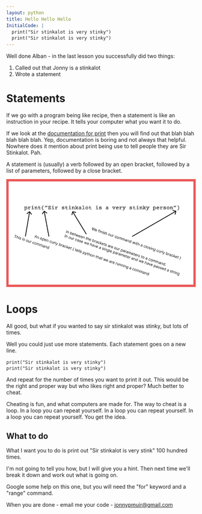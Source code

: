 ```yaml
---
layout: python
title: Hello Hello Hello
InitialCode: |
  print("Sir stinkalot is very stinky")
  print("Sir stinkalot is very stinky")
---
```

Well done Alban - in the last lesson you successfully did two things:
1) Called out that Jonny is a stinkalot
2) Wrote a statement

# Statements
If we go with a program being like recipe, then a statement is like an instruction in your recipe. It tells your computer what you want it to do.

If we look at the [documentation for print](https://docs.python.org/3/library/functions.html#print) then you will find out that blah blah blah blah blah. Yep, documentation is boring and not always that helpful. Nowhere does it mention about print being use to tell people they are Sir Stinkalot. Pah.

A statement is (usually) a verb followed by an open bracket, followed by a list of parameters, followed by a close bracket.

![The Print Command Broken Down](../assets/print-command.jpg)



# Loops
All good, but what if you wanted to say sir stinkalot was stinky, but lots of times.

Well you could just use more statements. Each statement goes on a new line. 

~~~
print("Sir stinkalot is very stinky")
print("Sir stinkalot is very stinky")
~~~

And repeat for the number of times you want to print it out. This would be the right and proper way but who likes right and proper? Much better to cheat.

Cheating is fun, and what computers are made for. The way to cheat is a loop. In a loop you can repeat yourself. In a loop you can repeat yourself. In a loop you can repeat yourself. You get the idea.


## What to do

What I want you to do is print out "Sir stinkalot is very stink" 100 hundred times.

I'm not going to tell you how, but I will give you a hint. Then next time we'll break it down and work out what is going on.

Google some help on this one, but you will need the "for" keyword and a "range" command.

When you are done - email me your code - jonnypmuir@gmail.com